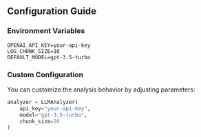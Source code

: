 ## Configuration Guide

### Environment Variables
```plaintext
OPENAI_API_KEY=your-api-key
LOG_CHUNK_SIZE=10
DEFAULT_MODEL=gpt-3.5-turbo
```

### Custom Configuration
You can customize the analysis behavior by adjusting parameters:

```python
analyzer = LLMAnalyzer(
    api_key="your-api-key",
    model="gpt-3.5-turbo",
    chunk_size=20
)
```